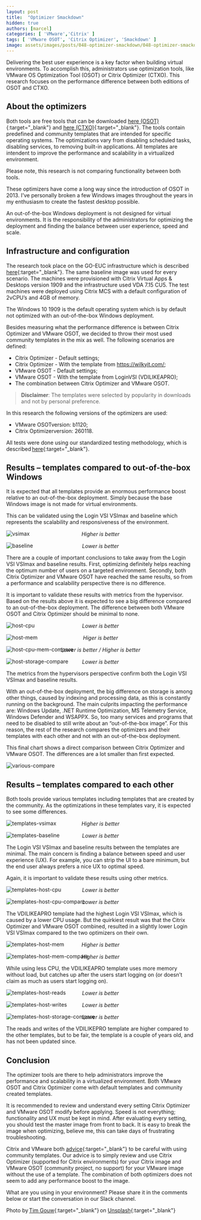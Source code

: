 ```yaml
---
layout: post
title:  "Optimizer Smackdown"
hidden: true
authors: [marcel]
categories: [ 'VMware','Citrix' ]
tags: [ 'VMware OSOT', 'Citrix Optimizer', 'Smackdown' ]
image: assets/images/posts/048-optimizer-smackdown/048-optimizer-smackdown-feature-image.png
---
```

Delivering the best user experience is a key factor when building virtual environments. To accomplish this, administrators use optimization tools, like VMware OS Optimization Tool (OSOT) or Citrix Optimizer (CTXO). This research focuses on the performance difference between both editions of OSOT and CTXO. 

## About the optimizers
Both tools are free tools that can be downloaded [here (OSOT)](https://flings.vmware.com/vmware-os-optimization-tool){:target="_blank"} and [here (CTXO)](https://support.citrix.com/article/CTX224676){:target="_blank"}. The tools contain predefined and community templates that are intended for specific operating systems. The optimizations vary from disabling scheduled tasks, disabling services, to removing built-in applications. All templates are intendent to improve the performance and scalability in a virtualized environment. 

Please note, this research is not comparing functionality between both tools. 

These optimizers have come a long way since the introduction of OSOT in 2013. I’ve personally broken a few Windows images throughout the years in my enthusiasm to create the fastest desktop possible.  

An out-of-the-box Windows deployment is not designed for virtual environments. It is the responsibility of the administrators for optimizing the deployment and finding the balance between user experience, speed and scale.  

## Infrastructure and configuration 
The research took place on the GO-EUC infrastructure which is described [here]({{site.baseurl}}/architecture-and-hardware-setup-overview-2018){:target="_blank"}. The same baseline image was used for every scenario. The machines were provisioned with Citrix Virtual Apps & Desktops version 1909 and the infrastructure used VDA 7.15 CU5. The test machines were deployed using Citrix MCS with a default configuration of 2vCPU’s and 4GB of memory. 

The Windows 10 1909 is the default operating system which is by default not optimized with an out-of-the-box Windows deployment.  

Besides measuring what the performance difference is between Citrix Optimizer and VMware OSOT, we decided to throw their most used community templates in the mix as well. The following scenarios are defined: 

  * Citrix Optimizer - Default settings; 
  * Citrix Optimizer - With the template from https://wilkyit.com/; 
  * VMware OSOT - Default settings; 
  * VMware OSOT - With the template from LoginVSI (VDILIKEAPRO); 
  * The combination between Citrix Optimizer and VMware OSOT. 

> <b>Disclaimer</b>: The templates were selected by popularity in downloads and not by personal preference. 

In this research the following versions of the optimizers are used: 

  * VMware OSOTversion: b1120; 
  * Citrix Optimizerversion: 260118. 

All tests were done using our standardized testing methodology, which is described [here]({{site.baseurl}}/insight-in-the-testing-methodology){:target="_blank"}. 

## Results – templates compared to out-of-the-box Windows 
It is expected that all templates provide an enormous performance boost relative to an out-of-the-box deployment. Simply because the base Windows image is not made for virtual environments. 

This can be validated using the Login VSI VSImax and baseline which represents the scalability and responsiveness of the environment. 

 ![vsimax]({{site.baseurl}}/assets/images/posts/048-optimizer-smackdown/048-optimizer-smackdown-vsimax.png)
<p align="center" style="margin-top: -30px;" >
  <i>Higher is better</i>
</p>

 ![baseline]({{site.baseurl}}/assets/images/posts/048-optimizer-smackdown/048-optimizer-smackdown-baseline.png)
<p align="center" style="margin-top: -30px;" >
  <i>Lower is better</i>
</p>

There are a couple of important conclusions to take away from the Login VSI VSImax and baseline results. First, optimizing definitely helps reaching the optimum number of users on a targeted environment. Secondly, both Citrix Optimizer and VMware OSOT have reached the same results, so from a performance and scalability perspective there is no difference. 

It is important to validate these results with metrics from the hypervisor. Based on the results above it is expected to see a big difference compared to an out-of-the-box deployment. The difference between both VMware OSOT and Citrix Optimizer should be minimal to none. 

![host-cpu]({{site.baseurl}}/assets/images/posts/048-optimizer-smackdown/048-optimizer-smackdown-host-cpu.png)
<p align="center" style="margin-top: -30px;" >
  <i>Lower is better</i>
</p>

![host-mem]({{site.baseurl}}/assets/images/posts/048-optimizer-smackdown/048-optimizer-smackdown-host-mem.png)
<p align="center" style="margin-top: -30px;" >
  <i>Higer is better</i>
</p>

![host-cpu-mem-compare]({{site.baseurl}}/assets/images/posts/048-optimizer-smackdown/048-optimizer-smackdown-host-cpu-mem-compare.png)
<p align="center" style="margin-top: -30px;" >
  <i>Lower is better / Higher is better </i>
</p>

![host-storage-compare]({{site.baseurl}}/assets/images/posts/048-optimizer-smackdown/048-optimizer-smackdown-host-storage-compare.png)
<p align="center" style="margin-top: -30px;" >
  <i>Lower is better</i>
</p>

The metrics from the hypervisors perspective confirm both the Login VSI VSImax and baseline results.  

With an out-of-the-box deployment, the big difference on storage is among other things, caused by indexing and processing data, as this is constantly running on the background. The main culprits impacting the performance are: Windows Update, .NET Runtime Optimization, MS Telemetry Service, Windows Defender and WSAPPX. So, too many services and programs that need to be disabled to still write about an “out-of-the-box image”. For this reason, the rest of the research compares the optimizers and their templates with each other and not with an out-of-the-box deployment. 

This final chart shows a direct comparison between Citrix Optimizer and VMware OSOT. The differences are a lot smaller than first expected. 

![various-compare]({{site.baseurl}}/assets/images/posts/048-optimizer-smackdown/048-optimizer-smackdown-various-compare.png)

## Results – templates compared to each other 
Both tools provide various templates including templates that are created by the community. As the optimizations in these templates vary, it is expected to see some differences. 

![templates-vsimax]({{site.baseurl}}/assets/images/posts/048-optimizer-smackdown/048-optimizer-smackdown-templates-vsimax.png)
<p align="center" style="margin-top: -30px;" >
  <i>Higher is better</i>
</p>

![templates-baseline]({{site.baseurl}}/assets/images/posts/048-optimizer-smackdown/048-optimizer-smackdown-templates-baseline.png)
<p align="center" style="margin-top: -30px;" >
  <i>Lower is better</i>
</p>

The Login VSI VSImax and baseline results between the templates are minimal. The main concern is finding a balance between speed and user experience (UX). For example, you can strip the UI to a bare minimum, but the end user always prefers a nice UX to optimal speed.  

Again, it is important to validate these results using other metrics. 

![templates-host-cpu]({{site.baseurl}}/assets/images/posts/048-optimizer-smackdown/048-optimizer-smackdown-templates-host-cpu.png)
<p align="center" style="margin-top: -30px;" >
  <i>Lower is better</i>
</p>

![templates-host-cpu-compare]({{site.baseurl}}/assets/images/posts/048-optimizer-smackdown/048-optimizer-smackdown-templates-host-cpu-compare.png)
<p align="center" style="margin-top: -30px;" >
  <i>Lower is better</i>
</p>

The VDILIKEAPRO template had the highest Login VSI VSImax, which is caused by a lower CPU usage. But the quirkiest result was that the Citrix Optimizer and VMware OSOT combined, resulted in a slightly lower Login VSI VSImax compared to the two optimizers on their own.  

![templates-host-mem]({{site.baseurl}}/assets/images/posts/048-optimizer-smackdown/048-optimizer-smackdown-templates-host-mem.png)
<p align="center" style="margin-top: -30px;" >
  <i>Higher is better</i>
</p>

![templates-host-mem-compare]({{site.baseurl}}/assets/images/posts/048-optimizer-smackdown/048-optimizer-smackdown-templates-host-mem-compare.png)
<p align="center" style="margin-top: -30px;" >
  <i>Higher is better</i>
</p>

While using less CPU, the VDILIKEAPRO template uses more memory without load, but catches up after the users start logging on (or doesn’t claim as much as users start logging on). 

![templates-host-reads]({{site.baseurl}}/assets/images/posts/048-optimizer-smackdown/048-optimizer-smackdown-templates-host-reads.png)
<p align="center" style="margin-top: -30px;" >
  <i>Lower is better</i>
</p>

![templates-host-writes]({{site.baseurl}}/assets/images/posts/048-optimizer-smackdown/048-optimizer-smackdown-templates-host-writes.png)
<p align="center" style="margin-top: -30px;" >
  <i>Lower is better</i>
</p>

![templates-host-storage-compare]({{site.baseurl}}/assets/images/posts/048-optimizer-smackdown/048-optimizer-smackdown-templates-host-storage-compare.png)
<p align="center" style="margin-top: -30px;" >
  <i>Lower is better</i>
</p>

The reads and writes of the VDILIKEPRO template are higher compared to the other templates, but to be fair, the template is a couple of years old, and has not been updated since. 

## Conclusion
The optimizer tools are there to help administrators improve the performance and scalability in a virtualized environment. Both VMware OSOT and Citrix Optimizer come with default templates and community created templates. 

It is recommended to review and understand every setting Citrix Optimizer and VMware OSOT modify before applying. Speed is not everything; functionality and UX must be kept in mind. After evaluating every setting, you should test the master image from front to back. It is easy to break the image when optimizing, believe me, this can take days of frustrating troubleshooting. 

Citrix and VMware both [advice](https://communities.vmware.com/thread/616245){:target="_blank"} to be careful with using community templates. Our advice is to simply review and use Citrix Optimizer (supported for Citrix environments) for your Citrix image and VMware OSOT (community project, no support) for your VMware image without the use of a template. The combination of both optimizers does not seem to add any performance boost to the image. 

What are you using in your environment? Please share it in the comments below or start the conversation in our Slack channel. 

Photo by [Tim Gouw](https://unsplash.com/@punttim?utm_source=unsplash&utm_medium=referral&utm_content=creditCopyText){:target="_blank"} on [Unsplash](https://unsplash.com/s/photos/sprint?utm_source=unsplash&utm_medium=referral&utm_content=creditCopyText){:target="_blank"}